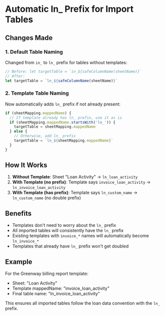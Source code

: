 # Automatic ln_ Prefix for Import Tables

## Changes Made

### 1. Default Table Naming
Changed from `in_` to `ln_` prefix for tables without templates:
```typescript
// Before: let targetTable = `in_${safeColumnName(sheetName)}`
// After:
let targetTable = `ln_${safeColumnName(sheetName)}`
```

### 2. Template Table Naming
Now automatically adds `ln_` prefix if not already present:
```typescript
if (sheetMapping.mappedName) {
  // If template already has ln_ prefix, use it as is
  if (sheetMapping.mappedName.startsWith('ln_')) {
    targetTable = sheetMapping.mappedName
  } else {
    // Otherwise, add ln_ prefix
    targetTable = `ln_${sheetMapping.mappedName}`
  }
}
```

## How It Works

1. **Without Template**: Sheet "Loan Activity" → `ln_loan_activity`
2. **With Template (no prefix)**: Template says `invoice_loan_activity` → `ln_invoice_loan_activity`
3. **With Template (has prefix)**: Template says `ln_custom_name` → `ln_custom_name` (no double prefix)

## Benefits

- Templates don't need to worry about the `ln_` prefix
- All imported tables will consistently have the `ln_` prefix
- Existing templates with `invoice_*` names will automatically become `ln_invoice_*`
- Templates that already have `ln_` prefix won't get doubled

## Example

For the Greenway billing report template:
- Sheet: "Loan Activity" 
- Template mappedName: "invoice_loan_activity"
- Final table name: "ln_invoice_loan_activity"

This ensures all imported tables follow the loan data convention with the `ln_` prefix.
